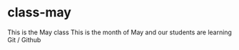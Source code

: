# class-may
This is the May class
This is the month of May and our students are learning Git / Github
